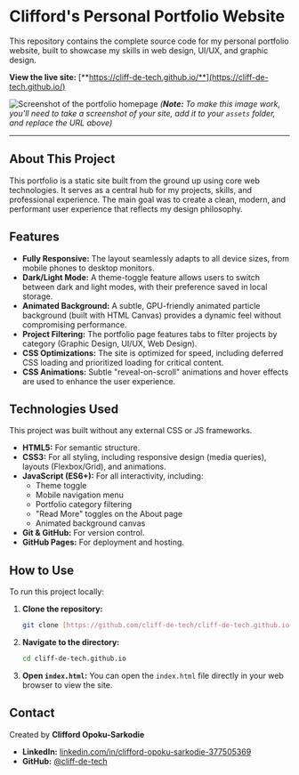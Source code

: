 # Clifford's Personal Portfolio Website

This repository contains the complete source code for my personal portfolio website, built to showcase my skills in web design, UI/UX, and graphic design.

**View the live site:** [**https://cliff-de-tech.github.io/**](https://cliff-de-tech.github.io/)

![Screenshot of the portfolio homepage](assets/homepage-screenshot.jpg)
*(**Note:** To make this image work, you'll need to take a screenshot of your site, add it to your `assets` folder, and replace the URL above)*

---

## About This Project

This portfolio is a static site built from the ground up using core web technologies. It serves as a central hub for my projects, skills, and professional experience. The main goal was to create a clean, modern, and performant user experience that reflects my design philosophy.

## Features

* **Fully Responsive:** The layout seamlessly adapts to all device sizes, from mobile phones to desktop monitors.
* **Dark/Light Mode:** A theme-toggle feature allows users to switch between dark and light modes, with their preference saved in local storage.
* **Animated Background:** A subtle, GPU-friendly animated particle background (built with HTML Canvas) provides a dynamic feel without compromising performance.
* **Project Filtering:** The portfolio page features tabs to filter projects by category (Graphic Design, UI/UX, Web Design).
* **CSS Optimizations:** The site is optimized for speed, including deferred CSS loading and prioritized loading for critical content.
* **CSS Animations:** Subtle "reveal-on-scroll" animations and hover effects are used to enhance the user experience.

## Technologies Used

This project was built without any external CSS or JS frameworks.

* **HTML5:** For semantic structure.
* **CSS3:** For all styling, including responsive design (media queries), layouts (Flexbox/Grid), and animations.
* **JavaScript (ES6+):** For all interactivity, including:
    * Theme toggle
    * Mobile navigation menu
    * Portfolio category filtering
    * "Read More" toggles on the About page
    * Animated background canvas
* **Git & GitHub:** For version control.
* **GitHub Pages:** For deployment and hosting.

## How to Use

To run this project locally:

1.  **Clone the repository:**
    ```sh
    git clone [https://github.com/cliff-de-tech/cliff-de-tech.github.io.git](https://github.com/cliff-de-tech/cliff-de-tech.github.io.git)
    ```
2.  **Navigate to the directory:**
    ```sh
    cd cliff-de-tech.github.io
    ```
3.  **Open `index.html`:**
    You can open the `index.html` file directly in your web browser to view the site.

## Contact

Created by **Clifford Opoku-Sarkodie**
* **LinkedIn:** [linkedin.com/in/clifford-opoku-sarkodie-377505369](https://www.linkedin.com/in/clifford-opoku-sarkodie-377505369/)
* **GitHub:** [@cliff-de-tech](https://github.com/cliff-de-tech)
